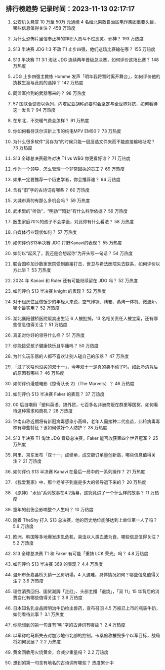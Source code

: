 
## 排行榜趋势 记录时间：2023-11-13 02:17:17
  
  1. 公安机关悬赏 10 万至 50万 元通缉 4 名缅北果敢自治区电诈集团重要头目，哪些信息值得关注？ 458 万热度
    
  2. 为什么恐怖片里信奉正神的神职人员斗不过恶灵、邪神？ 193 万热度
    
  3. S13 半决赛 JDG 1:3 不敌 T1 止步四强，他们这场比赛输在哪？ 155 万热度
    
  4. S13 半决赛 T1 3:1 淘汰 JDG 连续两年晋级总决赛，如何评价这场比赛？ 148 万热度
    
  5. JDG 止步四强主教练 Homme 发声「明年我将暂时离开舞台」，如何评价他的执教生涯与此刻的选择？ 142 万热度
    
  6. 同盟军捡到的武器哪来的？ 98 万热度
    
  7. 57 国联合谴责以色列，内塔尼亚胡称必要时会坚定与全世界对抗，如何看待这一发言？ 94 万热度
    
  8. 在东北，不交暖气费会怎样？ 91 万热度
    
  9. 你如何看待沃尔沃新上市的纯电MPV EM90？ 73 万热度
    
  10. 为什么很多软件“另存为”的时候只能一层层选文件夹而不能直接输地址呢？ 73 万热度
    
  11. S13 全球总决赛最终对决 T1 vs WBG 你更看好谁？ 71 万热度
    
  12. 作为一个领导，怎么管理一个非常固执的员工？ 69 万热度
    
  13. 如果一定要推荐一个历史学者，你会推荐谁？ 64 万热度
    
  14. 含有“旧”字的古诗词有哪些？ 60 万热度
    
  15. 大城市真的有那么多机会吗？ 59 万热度
    
  16. 武术里的"听劲"，“明劲"“暗劲”有什么科学依据？ 59 万热度
    
  17. 医生家庭70%的孩子不会学医，对此你有什么看法？ 58 万热度
    
  18. 自媒体行业现状如何？ 57 万热度
    
  19. 如何评价S13半决赛 JDG 打野Kanavi的表现？ 55 万热度
    
  20. 如何以“起风了，我还是会想起你”为开头写一句话？ 54 万热度
    
  21. 联合国称加沙数家医院受到直接打击，世卫与希法医院失去联系，如何评价以方此举？ 53 万热度
    
  22. 2024 年 Kanavi 和 Ruler 还有可能继续留在 JDG 吗？ 52 万热度
    
  23. 如何评价 S13 半决赛 knight 的表现？ 52 万热度
    
  24. 对于租房住且做饭少的年轻人来说，空气炸锅、烤箱、蒸烤一体机、微波炉，哪个最实用？ 52 万热度
    
  25. 湖北襄阳健桥医院贩卖出生证 6 人被批捕，13 名相关责任人被立案，还有哪些信息值得关注？ 51 万热度
    
  26. 真正对你好的领导什么样？ 51 万热度
    
  27. 你能接受孩子健康快乐且平庸吗？ 50 万热度
    
  28. 为什么玩乐器的人都不喜欢让别人碰自己的乐器？ 47 万热度
    
  29. 「过了次啥也没买的双十一」，今年双十一是真的卖不动了吗，如此冷清背后的原因有哪些？ 46 万热度
    
  30. 如何评价漫威电影《惊奇队长 2》（The Marvels）？ 46 万热度
    
  31. 如何评价 S13 半决赛 Faker 的表现？ 37 万热度
    
  32. 00 后自嘲用「塑料英语」搞外贸，七百多名非洲商贩在群里等国货，如何看待这种需求和商机？ 28 万热度
    
  33. 钟南山称近期将有新冠病毒感染小高峰，老年人需接种二代疫苗，此轮病毒毒株有哪些特征？该如何做好个人防护？ 28 万热度
    
  34. S13 半决赛 T1 淘汰 JDG 晋级总决赛，Faker 能否收获第四个世界冠军？ 25 万热度
    
  35. 阿里、京东发布「双十一」成绩单，成交额订单量创新高，哪些信息值得关注？ 21 万热度
    
  36. 如何评价 S13 半决赛 Kanavi 在最后一局中的一系列操作？ 21 万热度
    
  37. 《我爱我家》中，那个老爷子到底是多大的领导退下来的？ 20 万热度
    
  38. 《原神》“水仙”系列故事在4.2落幕，这究竟讲了一个什么样的故事？ 11 万热度
    
  39. 童年的创伤会影响整个人生吗？ 10 万热度
    
  40. 随着 TheShy 打入 S13 总决赛，他的历史地位能够达到上单位第一人了吗？ 5.6 万热度
    
  41. 欧洲、韩国等多地爆发床虱危机，臭虫以人类血液为食，哪些信息值得关注？ 5.2 万热度
    
  42. S13 全球总决赛 T1 和 Faker 有可能「重铸 LCK 荣光」吗？ 4.8 万热度
    
  43. 如何评价 S13 半决赛 369 的表现？ 4.4 万热度
    
  44. 温州市永嘉县桥头镇一民房坍塌，4 人遇难，具体情况如何？哪些信息值得关注？ 3.9 万热度
    
  45. 理性消费回归、国货潮牌「走红」、头部主播「退烧」，「双 11」15 年背后的消费变化有哪些值得关注？ 3.9 万热度
    
  46. 日本知名乳业品牌明治牛奶检出兽药，宣布召回 4.5 万瓶已上市的瓶装牛奶，如何看待此事？ 3.1 万热度
    
  47. 你能想到的第一句含有“明”字的古诗词有哪些？ 2.4 万热度
    
  48. 以军称哈马斯失去对加沙地带北部的控制，卡桑旅称摧毁多个以军目标，战局将如何发展？ 2.2 万热度
    
  49. 黄金回收用火烧黄金，会减少重量吗？ 2.2 万热度
    
  50. 想到的第一句含有地名的古诗词有哪些？ 热度累计中
    